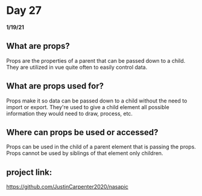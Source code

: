 # Day 27
__1/19/21__

## What are props?
Props are the properties of a parent that can be passed down to a child. They are utilized in vue quite often to easily control data.
## What are props used for?
Props make it so data can be passed down to a child without the need to import or export. They're used to give a child element all possible information they would need to draw, process, etc.

## Where can props be used or accessed?
Props can be used in the child of a parent element that is passing the props. Props cannot be used by siblings of that element only children. 

## project link: 
https://github.com/JustinCarpenter2020/nasapic